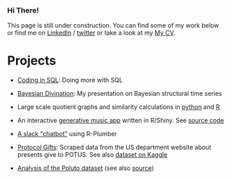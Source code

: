 ### Hi There!

This page is still under construction. You can find some of my work below or find me on [LinkedIn](https://linkedin.com/in/ytoren) / [twitter](https://www.twitter.com/BigEndianB) or take a look at my [My CV](CV.html).

# Projects

- [Coding in SQL](/sql-code/): Doing more with SQL

- [Bayesian Divination](/presentation-bsts/): My presentation on Bayesian structural time series

- Large scale quotient graphs and similarity calculations in [python](/pysimscale/) and [R](/simscaleR/)

- An interactive [generative music app](https://ytoren.shinyapps.io/tuneR/) written in R/Shiny. See [source code](https://github.com/ytoren/generative-music)

- [A slack "chatbot"](/slack-data-bot-plumber/) using R-Plumber

- [Protocol Gifts](/ProtocolGifts/): Scraped data from the US department website about presents give to POTUS. See also [dataset on Kaggle](https://www.kaggle.com/ytoren/protocol-gifts)

- [Analysis of the Poluto dataset](/Pulotu/Pulotu_analysis.html) (see also [source](/Poluto/))
